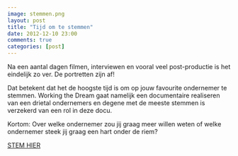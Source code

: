 ```yaml
---
image: stemmen.png
layout: post
title: "Tijd om te stemmen"
date: 2012-12-10 23:00
comments: true
categories: [post]
---
```

Na een aantal dagen filmen, interviewen en vooral veel post-productie is het eindelijk zo ver. De portretten zijn af!  
  
  
  Dat betekent dat het de hoogste tijd is om op jouw favourite ondernemer te stemmen. Working the Dream gaat namelijk een documentaire realiseren van een drietal ondernemers en degene met de meeste stemmen is verzekerd van een rol in deze docu.  
  
  
  Kortom: Over welke ondernemer zou jij graag meer willen weten of welke ondernemer steek jij graag een hart onder de riem?  

  
  
  [STEM HIER](http://workingthedream.nl/blog/ondernemers/ "Vote-page")  
  
 